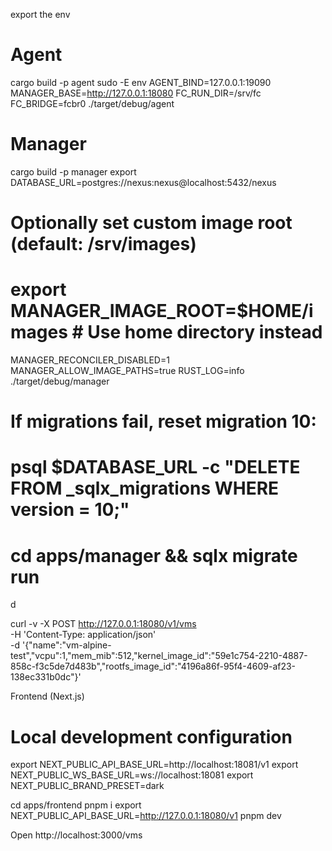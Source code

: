 export the env

# Agent
  cargo build -p agent
  sudo -E env AGENT_BIND=127.0.0.1:19090 MANAGER_BASE=http://127.0.0.1:18080 FC_RUN_DIR=/srv/fc FC_BRIDGE=fcbr0 ./target/debug/agent

# Manager
cargo build -p manager
export DATABASE_URL=postgres://nexus:nexus@localhost:5432/nexus
# Optionally set custom image root (default: /srv/images)
# export MANAGER_IMAGE_ROOT=$HOME/images  # Use home directory instead
MANAGER_RECONCILER_DISABLED=1 MANAGER_ALLOW_IMAGE_PATHS=true RUST_LOG=info ./target/debug/manager

# If migrations fail, reset migration 10:
# psql $DATABASE_URL -c "DELETE FROM _sqlx_migrations WHERE version = 10;"
# cd apps/manager && sqlx migrate run
d

curl -v -X POST http://127.0.0.1:18080/v1/vms \
  -H 'Content-Type: application/json' \
  -d '{"name":"vm-alpine-test","vcpu":1,"mem_mib":512,"kernel_image_id":"59e1c754-2210-4887-858c-f3c5de7d483b","rootfs_image_id":"4196a86f-95f4-4609-af23-138ec331b0dc"}'


Frontend (Next.js)
# Local development configuration
export NEXT_PUBLIC_API_BASE_URL=http://localhost:18081/v1
export NEXT_PUBLIC_WS_BASE_URL=ws://localhost:18081
export NEXT_PUBLIC_BRAND_PRESET=dark


cd apps/frontend
pnpm i
export NEXT_PUBLIC_API_BASE_URL=http://127.0.0.1:18080/v1
pnpm dev

Open http://localhost:3000/vms